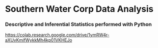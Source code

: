 # Southern Water Corp Data Analysis


### Descriptive and Inferential Statistics performed with Python
https://colab.research.google.com/drive/1ymRW4r-aXUvKmifWykkMh4kp01VKHEJo
